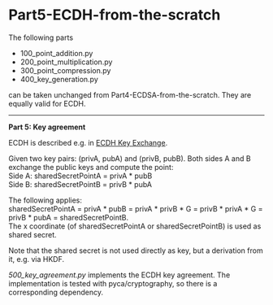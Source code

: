 # Part5-ECDH-from-the-scratch

The following parts 

- 100_point_addition.py
- 200_point_multiplication.py
- 300_point_compression.py
- 400_key_generation.py

can be taken unchanged from Part4-ECDSA-from-the-scratch. They are equally valid for ECDH.

-----------

**Part 5: Key agreement**

ECDH is described e.g. in [ECDH Key Exchange][5_1].

Given two key pairs: (privA, pubA) and (privB, pubB). Both sides A and B exchange the public keys and compute the point:   
Side A: sharedSecretPointA = privA * pubB    
Side B: sharedSecretPointB = privB * pubA    

The following applies:  
sharedSecretPointA = privA * pubB = privA * privB * G = privB * privA * G = privB * pubA = sharedSecretPointB.  
The x coordinate (of sharedSecretPointA or sharedSecretPointB) is used as shared secret.

Note that the shared secret is not used directly as key, but a derivation from it, e.g. via HKDF.  

*500_key_agreement.py* implements the ECDH key agreement. The implementation is tested with pyca/cryptography, so there is a corresponding dependency.

[5_1]: https://cryptobook.nakov.com/asymmetric-key-ciphers/ecdh-key-exchange

